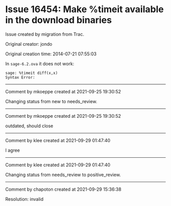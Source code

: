# Issue 16454: Make %timeit available in the download binaries

Issue created by migration from Trac.

Original creator: jondo

Original creation time: 2014-07-21 07:55:03

In `sage-6.2.ova` it does not work:


```
sage: %timeit diff(x,x)
Syntax Error:
```




---

Comment by mkoeppe created at 2021-09-25 19:30:52

Changing status from new to needs_review.


---

Comment by mkoeppe created at 2021-09-25 19:30:52

outdated, should close


---

Comment by klee created at 2021-09-29 01:47:40

I agree


---

Comment by klee created at 2021-09-29 01:47:40

Changing status from needs_review to positive_review.


---

Comment by chapoton created at 2021-09-29 15:36:38

Resolution: invalid
